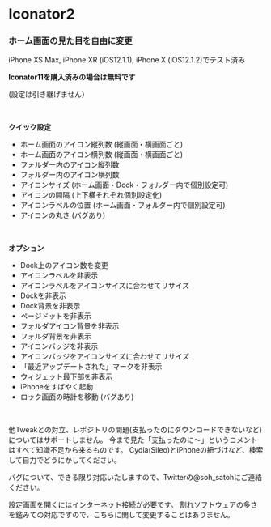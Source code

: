 # Iconator2

### ホーム画面の見た目を自由に変更


iPhone XS Max, iPhone XR (iOS12.1.1),  iPhone X (iOS12.1.2)でテスト済み 
  
**Iconator11を購入済みの場合は無料です**
  
(設定は引き継げません）
  
<br>
  
**クイック設定**

- ホーム画面のアイコン縦列数 (縦画面・横画面ごと)
- ホーム画面のアイコン横列数 (縦画面・横画面ごと)
- フォルダー内のアイコン縦列数
- フォルダー内のアイコン横列数
- アイコンサイズ (ホーム画面・Dock・フォルダー内で個別設定可)
- アイコンの間隔 (上下横それぞれ個別設定化)
- アイコンラベルの位置 (ホーム画面・フォルダー内で個別設定可)
- アイコンの丸さ (バグあり)
  
<br>
  
**オプション**

- Dock上のアイコン数を変更
- アイコンラベルを非表示
- アイコンラベルをアイコンサイズに合わせてリサイズ
- Dockを非表示
- Dock背景を非表示
- ページドットを非表示
- フォルダアイコン背景を非表示
- フォルダ背景を非表示
- アイコンバッジを非表示
- アイコンバッジをアイコンサイズに合わせてリサイズ
- 「最近アップデートされた」マークを非表示
- ウィジェット最下部を非表示
- iPhoneをすばやく起動
- ロック画面の時計を移動 (バグあり)
  
<br>
  

他Tweakとの対立、レポジトリの問題(支払ったのにダウンロードできないなど)についてはサポートしません。
今まで見た「支払ったのに〜」というコメントはすべて知識不足から来るものです。
Cydia(Sileo)とiPhoneの紐づけなど、検索して自力でどうにかしてください。
  
バグについて、できる限り対応いたしますので、Twitterの@soh_satohにご連絡ください。

設定画面を開くにはインターネット接続が必要です。
割れソフトウェアの多さを鑑みての対応ですので、こちらに関して変更することはありません。
